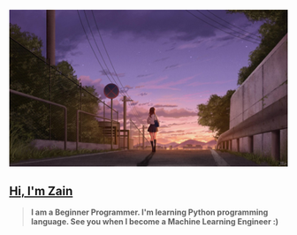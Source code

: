 ![Background](BG4.jpg)
## [Hi, I'm Zain](https://wa.me/qr/MYYIAMIAXBBML1)
> **I am a Beginner Programmer. I'm learning Python programming language. See you when I become a Machine Learning Engineer :)**
